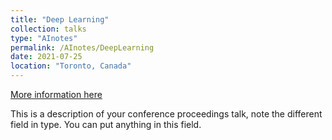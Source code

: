 ```yaml
---
title: "Deep Learning"
collection: talks
type: "AInotes"
permalink: /AInotes/DeepLearning
date: 2021-07-25
location: "Toronto, Canada"
---
```


[More information here](https://cs229.stanford.edu/)

This is a description of your conference proceedings talk, note the different field in type. You can put anything in this field.
